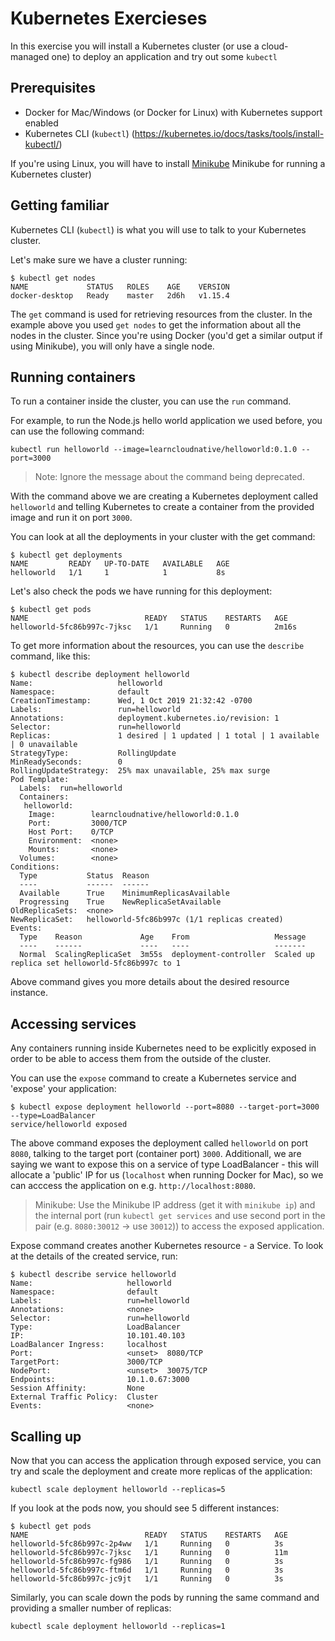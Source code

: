 # Kubernetes Exercieses

In this exercise you will install a Kubernetes cluster (or use a cloud-managed one) to deploy an application and try out some `kubectl`

## Prerequisites

- Docker for Mac/Windows (or Docker for Linux) with Kubernetes support enabled
- Kubernetes CLI (`kubectl`) (https://kubernetes.io/docs/tasks/tools/install-kubectl/)

If you're using Linux, you will have to install [Minikube](https://kubernetes.io/docs/tasks/tools/install-minikube/)
Minikube for running a Kubernetes cluster)

## Getting familiar

Kubernetes CLI (`kubectl`) is what you will use to talk to your Kubernetes cluster.

Let's make sure we have a cluster running:

```
$ kubectl get nodes
NAME             STATUS   ROLES    AGE    VERSION
docker-desktop   Ready    master   2d6h   v1.15.4
```

The `get` command is used for retrieving resources from the cluster. In the example above you used `get nodes` to get the information about all the nodes in the cluster. Since you're using Docker (you'd get a similar output if using Minikube), you will only have a single node.

## Running containers

To run a container inside the cluster, you can use the `run` command.

For example, to run the Node.js hello world application we used before, you can use the following command:

```
kubectl run helloworld --image=learncloudnative/helloworld:0.1.0 --port=3000
```

> Note: Ignore the message about the command being deprecated.

With the command above we are creating a Kubernetes deployment called `helloworld` and telling Kubernetes to create a container from the provided image and run it on port `3000`.

You can look at all the deployments in your cluster with the get command:

```
$ kubectl get deployments
NAME         READY   UP-TO-DATE   AVAILABLE   AGE
helloworld   1/1     1            1           8s
```

Let's also check the pods we have running for this deployment:

```
$ kubectl get pods
NAME                          READY   STATUS    RESTARTS   AGE
helloworld-5fc86b997c-7jksc   1/1     Running   0          2m16s
```

To get more information about the resources, you can use the `describe` command, like this:

```
$ kubectl describe deployment helloworld
Name:                   helloworld
Namespace:              default
CreationTimestamp:      Wed, 1 Oct 2019 21:32:42 -0700
Labels:                 run=helloworld
Annotations:            deployment.kubernetes.io/revision: 1
Selector:               run=helloworld
Replicas:               1 desired | 1 updated | 1 total | 1 available | 0 unavailable
StrategyType:           RollingUpdate
MinReadySeconds:        0
RollingUpdateStrategy:  25% max unavailable, 25% max surge
Pod Template:
  Labels:  run=helloworld
  Containers:
   helloworld:
    Image:        learncloudnative/helloworld:0.1.0
    Port:         3000/TCP
    Host Port:    0/TCP
    Environment:  <none>
    Mounts:       <none>
  Volumes:        <none>
Conditions:
  Type           Status  Reason
  ----           ------  ------
  Available      True    MinimumReplicasAvailable
  Progressing    True    NewReplicaSetAvailable
OldReplicaSets:  <none>
NewReplicaSet:   helloworld-5fc86b997c (1/1 replicas created)
Events:
  Type    Reason             Age    From                   Message
  ----    ------             ----   ----                   -------
  Normal  ScalingReplicaSet  3m55s  deployment-controller  Scaled up replica set helloworld-5fc86b997c to 1

```

Above command gives you more details about the desired resource instance.

## Accessing services

Any containers running inside Kubernetes need to be explicitly exposed in order to be able to access them from the outside of the cluster.

You can use the `expose` command to create a Kubernetes service and 'expose' your application:

```
$ kubectl expose deployment helloworld --port=8080 --target-port=3000 --type=LoadBalancer
service/helloworld exposed
```

The above command exposes the deployment called `helloworld` on port `8080`, talking to the target port (container port) `3000`. Additionall, we are saying we want to expose this on a service of type LoadBalancer - this will allocate a 'public' IP for us (`localhost` when running Docker for Mac), so we can acccess the application on e.g. `http://localhost:8080`.

> Minikube: Use the Minikube IP address (get it with `minikube ip`) and the internal port (run `kubectl get services` and use second port in the pair (e.g. `8080:30012` -> use `30012`)) to access the exposed application.

Expose command creates another Kubernetes resource - a Service. To look at the details of the created service, run:

```
$ kubectl describe service helloworld
Name:                     helloworld
Namespace:                default
Labels:                   run=helloworld
Annotations:              <none>
Selector:                 run=helloworld
Type:                     LoadBalancer
IP:                       10.101.40.103
LoadBalancer Ingress:     localhost
Port:                     <unset>  8080/TCP
TargetPort:               3000/TCP
NodePort:                 <unset>  30075/TCP
Endpoints:                10.1.0.67:3000
Session Affinity:         None
External Traffic Policy:  Cluster
Events:                   <none>
```

## Scalling up

Now that you can access the application through exposed service, you can try and scale the deployment and create more replicas of the application:

```
kubectl scale deployment helloworld --replicas=5
```

If you look at the pods now, you should see 5 different instances:

```
$ kubectl get pods
NAME                          READY   STATUS    RESTARTS   AGE
helloworld-5fc86b997c-2p4ww   1/1     Running   0          3s
helloworld-5fc86b997c-7jksc   1/1     Running   0          11m
helloworld-5fc86b997c-fg986   1/1     Running   0          3s
helloworld-5fc86b997c-ftm6d   1/1     Running   0          3s
helloworld-5fc86b997c-jc9jt   1/1     Running   0          3s
```

Similarly, you can scale down the pods by running the same command and providing a smaller number of replicas:

```
kubectl scale deployment helloworld --replicas=1
```
